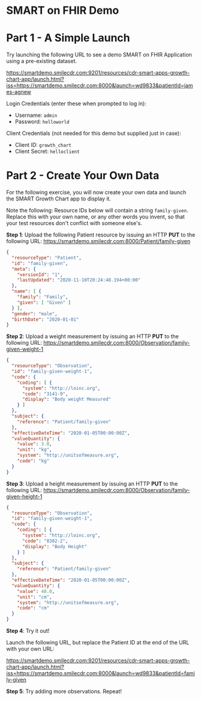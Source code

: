 # SMART on FHIR Demo

# Part 1 - A Simple Launch

Try launching the following URL to see a demo SMART on FHIR Application using a pre-existing dataset. 

https://smartdemo.smilecdr.com:9201/resources/cdr-smart-apps-growth-chart-app/launch.html?iss=https://smartdemo.smilecdr.com:8000&launch=wd9833&patientId=james-agnew

Login Credentials (enter these when prompted to log in):
  * Username: `admin`
  * Password: `helloworld`
  
Client Credentials (not needed for this demo but supplied just in case):
  * Client ID: `growth_chart`
  * Client Secret: `helloclient`
  
# Part 2 - Create Your Own Data

For the following exercise, you will now create your own data and launch the SMART Growth Chart app to display it.

Note the following: Resource IDs below will contain a string `family-given`. Replace this with your own name, or any other words you invent, so that your test resources don't conflict with someone else's.

**Step 1**: Upload the following Patient resource by issuing an HTTP **PUT** to the following URL: https://smartdemo.smilecdr.com:8000/Patient/family-given

```json
{
  "resourceType": "Patient",
  "id": "family-given",
  "meta": {
    "versionId": "1",
    "lastUpdated": "2020-11-10T20:24:48.194+00:00"
  },
  "name": [ {
    "family": "Family",
    "given": [ "Given" ]
  } ],
  "gender": "male",
  "birthDate": "2020-01-01"
}
```

**Step 2**: Upload a weight measurement by issuing an HTTP **PUT** to the following URL: https://smartdemo.smilecdr.com:8000/Observation/family-given-weight-1 

```json
{
  "resourceType": "Observation",
  "id": "family-given-weight-1",
  "code": {
    "coding": [ {
      "system": "http://loinc.org",
      "code": "3141-9",
      "display": "Body weight Measured"
    } ]
  },
  "subject": {
    "reference": "Patient/family-given"
  },
  "effectiveDateTime": "2020-01-05T00:00:00Z",
  "valueQuantity": {
    "value": 3.0,
    "unit": "kg",
    "system": "http://unitsofmeasure.org",
    "code": "kg"
  }
}
```

**Step 3**: Upload a height measurement by issuing an HTTP **PUT** to the following URL: https://smartdemo.smilecdr.com:8000/Observation/family-given-height-1 

```json
{
  "resourceType": "Observation",
  "id": "family-given-weight-1",
  "code": {
    "coding": [ {
      "system": "http://loinc.org",
      "code": "8302-2",
      "display": "Body Height"
    } ]
  },
  "subject": {
    "reference": "Patient/family-given"
  },
  "effectiveDateTime": "2020-01-05T00:00:00Z",
  "valueQuantity": {
    "value": 48.0,
    "unit": "cm",
    "system": "http://unitsofmeasure.org",
    "code": "cm"
  }
}
```

**Step 4**: Try it out!

Launch the following URL, but replace the Patient ID at the end of the URL with your own URL:

https://smartdemo.smilecdr.com:9201/resources/cdr-smart-apps-growth-chart-app/launch.html?iss=https://smartdemo.smilecdr.com:8000&launch=wd9833&patientId=family-given

**Step 5**: Try adding more observations. Repeat! 

